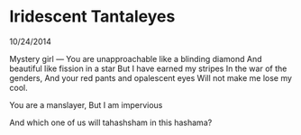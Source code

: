 Iridescent Tantaleyes
=====================

10/24/2014

Mystery girl &mdash;
You are unapproachable like a blinding diamond
And beautiful like fission in a star
But I have earned my stripes
In the war of the genders,
And your red pants and opalescent eyes
Will not make me lose my cool.

You are a manslayer,
But I am impervious

And which one of us will tahashsham in this hashama?